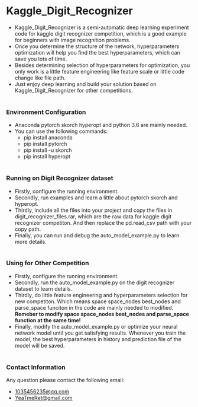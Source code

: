 # Kaggle_Digit_Recognizer

* Kaggle_Digit_Recognizer is a semi-automatic deep learning experiment code for kaggle digit recognizer competition, which is a good example for beginners with image recognition problems.
* Once you determine the structure of the network, hyperparameters optimization will help you find the best hyperparameters, which can save you lots of time. 
* Besides determining selection of hyperparameters for optimization, you only work is a little feature engineering like feature scale or little code change like file path. 
* Just enjoy deep learning and build your solution based on Kaggle_Digit_Recognizer for other competitions.
<br></br>

### Environment Configuration

* Anaconda pytorch skorch hyperopt and python 3.6 are mainly needed. 
* You can use the following commands: 
  * pip install anaconda
  * pip install pytorch
  * pip install -u skorch
  * pip install hyperopt
<br></br>

### Running on Digit Recognizer dataset

* Firstly, configure the running environment.
* Secondly, run examples and learn a little about pytorch skorch and hyperopt.
* Thirdly, include all the files into your project and copy the files in digit_recognizer_files.rar, which are the raw data for kaggle digit recognizer competiton. And then replace the pd.read_csv path with your copy path. 
* Finally, you can run and debug the auto_model_example.py to learn more details. 
<br></br>

### Using for Other Competition
  
* Firstly, configure the running environment.
* Secondly, run the auto_model_example.py on the digit recognizer dataset to learn details.
* Thirdly, do little feature engineering and hyperparameters selection for new competiton. Which means space space_nodes best_nodes and parse_space funciton in the code are mainly needed to modified. **Remeber to modify space space_nodes best_nodes and parse_space function at the same time!**
* Finally, modify the auto_model_example.py or optimize your neural network model until you get satisfying results. Whenever you train the model, the best hyperparameters in history and prediction file of the model will be saved. 
<br></br>

### Contact Information

Any question please contact the following email:
* 1035456235@qq.com
* YeaTmeRet@gmail.com
  
